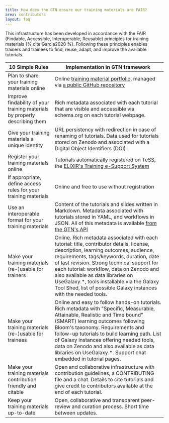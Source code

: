 ```yaml
---
title: How does the GTN ensure our training materials are FAIR?
area: contributors
layout: faq
---
```


This infrastructure has been developed in accordance with the FAIR (Findable, Accessible, Interoperable, Reusable) principles for training materials {% cite Garcia2020 %}. Following these principles enables trainers and trainees to find, reuse, adapt, and improve the available tutorials.

10 Simple Rules                                                            | Implementation in GTN framework
---------------                                                            | -------------------------------
Plan to share your training materials online                               | Online [training material portfolio](https://training.galaxyproject.org/), managed via [a public GitHub repository](https://github.com/galaxyproject/training-material)
Improve findability of your training materials by properly describing them | Rich metadata associated with each tutorial that are visible and accessible via schema.org on each tutorial webpage.
Give your training materials a unique identity                             | URL persistency with redirection in case of renaming of tutorials. Data used for tutorials stored on Zenodo and associated with a Digital Object Identifiers (DOI)
Register your training materials online                                    | Tutorials automatically registered on TeSS, the [ELIXIR's Training e-Support System](https://tess.elixir-europe.org/)
If appropriate, define access rules for your training materials            | Online and free to use without registration
Use an interoperable format for your training materials                    | Content of the tutorials and slides written in Markdown. Metadata associated with tutorials stored in YAML, and workflows in JSON. All of this metadata is available [from the GTN's API](https://training.galaxyproject.org/training-material/api/)
Make your training materials (re-)usable for trainers                      | Online. Rich metadata associated with each tutorial: title, contributor details, license, description, learning outcomes, audience, requirements, tags/keywords, duration, date of last revision. Strong technical support for each tutorial: workflow, data on Zenodo and also available as data libraries on UseGalaxy.\*, tools installable via the Galaxy Tool Shed, list of possible Galaxy instances with the needed tools.
Make your training materials (re-)usable for trainees                      | Online and easy to follow hands-on tutorials. Rich metadata with "Specific, Measurable, Attainable, Realistic and Time bound" (SMART) learning outcomes following Bloom's taxonomy. Requirements and follow-up tutorials to build learning path. List of Galaxy instances offering needed tools, data on Zenodo and also available as data libraries on UseGalaxy.\*. Support chat embedded in tutorial pages.
Make your training materials contribution friendly and citable             | Open and collaborative infrastructure with contribution guidelines, a CONTRIBUTING file and a chat. Details to cite tutorials and give credit to contributors available at the end of each tutorial.
Keep your training materials up-to-date                                    | Open, collaborative and transparent peer-review and curation process. Short time between updates.
